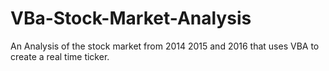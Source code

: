 # VBa-Stock-Market-Analysis
An Analysis of the stock market from 2014 2015 and 2016 that uses VBA to create a real time ticker. 
